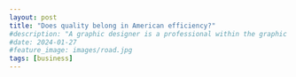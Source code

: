 ```yaml
---
layout: post
title: "Does quality belong in American efficiency?"
#description: "A graphic designer is a professional within the graphic design and graphic arts industry."
#date: 2024-01-27
#feature_image: images/road.jpg
tags: [business]
---
```

